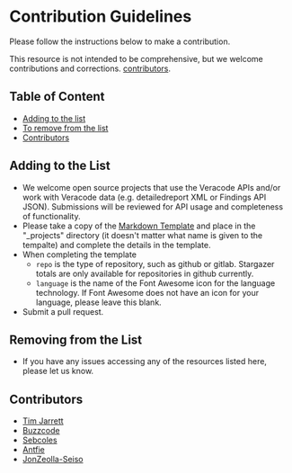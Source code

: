 # Contribution Guidelines

Please follow the instructions below to make a contribution.

This resource is not intended to be comprehensive, but we welcome contributions and corrections. [contributors](#contributors).

## Table of Content

- [Adding to the list](#adding-to-the-list)
- [To remove from the list](#to-remove-from-the-list)
- [Contributors](#contributors)

## Adding to the List

- We welcome open source projects that use the Veracode APIs and/or work with Veracode data (e.g. detailedreport XML or Findings API JSON). Submissions will be reviewed for API usage and completeness of functionality.
- Please take a copy of the [Markdown Template](template.md) and place in the "_projects" directory (it doesn't matter what name is given to the tempalte) and complete the details in the template.
- When completing the template
  - `repo` is the type of repository, such as github or gitlab. Stargazer totals are only available for repositories in github currently.
  - `language` is the name of the Font Awesome icon for the language technology. If Font Awesome does not have an icon for your language, please leave this blank.
- Submit a pull request.

## Removing from the List

- If you have any issues accessing any of the resources listed here, please let us know.

## Contributors

- [Tim Jarrett](https://github.com/tjarrettveracode)
- [Buzzcode](https://github.com/buzzcode)
- [Sebcoles](https//github.com/sebcoles)
- [Antfie](https://github.com/antfie)
- [JonZeolla-Seiso](https://github.com/JonZeolla-Seiso)
